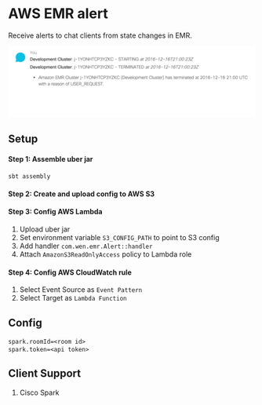 # AWS EMR alert
Receive alerts to chat clients from state changes in EMR.

![Spark Client](https://raw.githubusercontent.com/wenn/aws-emr-alert/master/images/emr.spark.chat.png)

## Setup

#### Step 1: Assemble uber jar
    sbt assembly
#### Step 2: Create and upload config to AWS S3
#### Step 3: Config AWS Lambda

1. Upload uber jar
2. Set environment variable `S3_CONFIG_PATH` to point to S3 config
3. Add handler `com.wen.emr.Alert::handler`
4. Attach `AmazonS3ReadOnlyAccess` policy to Lambda role

#### Step 4: Config AWS CloudWatch rule

1. Select Event Source as `Event Pattern`
2. Select Target as `Lambda Function`

## Config

```
spark.roomId=<room id>
spark.token=<api token>
```

## Client Support
1. Cisco Spark

